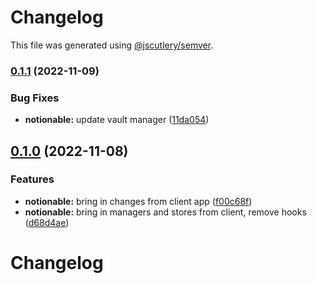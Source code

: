 # Changelog

This file was generated using [@jscutlery/semver](https://github.com/jscutlery/semver).

### [0.1.1](https://github.com/notional-finance/notional-monorepo/compare/notionable-0.1.0...notionable-0.1.1) (2022-11-09)


### Bug Fixes

* **notionable:** update vault manager ([11da054](https://github.com/notional-finance/notional-monorepo/commit/11da054a448bfafcff8f4de0966defb20e8e830d))

## [0.1.0](https://github.com/notional-finance/notional-monorepo/compare/notionable-0.0.9...notionable-0.1.0) (2022-11-08)


### Features

* **notionable:** bring in changes from client app ([f00c68f](https://github.com/notional-finance/notional-monorepo/commit/f00c68faed2b65b8d3a4939e69017bd4ec72c68f))
* **notionable:** bring in managers and stores from client, remove hooks ([d68d4ae](https://github.com/notional-finance/notional-monorepo/commit/d68d4ae8c027dfede628bbb70a07b453ffa2830d))

# Changelog
